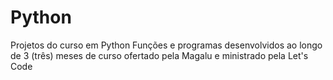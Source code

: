 # Python
Projetos do curso em Python
Funções e programas desenvolvidos ao longo de 3 (três) meses de curso ofertado pela Magalu e ministrado pela Let's Code
